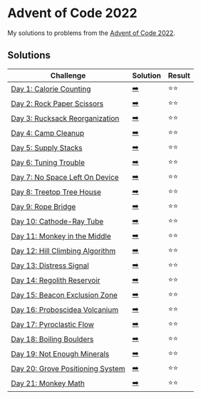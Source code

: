 # Advent of Code 2022

My solutions to problems from the [Advent of Code 2022](https://adventofcode.com/2022/).

## Solutions

| Challenge | Solution | Result |
| --------- | -------- | ------ |
| [Day 1: Calorie Counting](https://adventofcode.com/2022/day/1) | [:arrow_right:](2022/day1.swift) | :star::star: |
| [Day 2: Rock Paper Scissors](https://adventofcode.com/2022/day/2) | [:arrow_right:](2022/day2.swift) | :star::star: |
| [Day 3: Rucksack Reorganization](https://adventofcode.com/2022/day/3) | [:arrow_right:](2022/day3.swift) | :star::star: |
| [Day 4: Camp Cleanup](https://adventofcode.com/2022/day/4) | [:arrow_right:](2022/day4.swift) | :star::star: |
| [Day 5: Supply Stacks](https://adventofcode.com/2022/day/5) | [:arrow_right:](2022/day5.swift) | :star::star: |
| [Day 6: Tuning Trouble](https://adventofcode.com/2022/day/6) | [:arrow_right:](2022/day6.swift) | :star::star: |
| [Day 7: No Space Left On Device](https://adventofcode.com/2022/day/7) | [:arrow_right:](2022/day7.swift) | :star::star: |
| [Day 8: Treetop Tree House](https://adventofcode.com/2022/day/8) | [:arrow_right:](2022/day8.swift) | :star::star: |
| [Day 9: Rope Bridge](https://adventofcode.com/2022/day/9) | [:arrow_right:](2022/day9.swift) | :star::star: |
| [Day 10: Cathode-Ray Tube](https://adventofcode.com/2022/day/10) | [:arrow_right:](2022/day10.swift) | :star::star: |
| [Day 11: Monkey in the Middle](https://adventofcode.com/2022/day/11) | [:arrow_right:](2022/day11.swift) | :star::star: |
| [Day 12: Hill Climbing Algorithm](https://adventofcode.com/2022/day/12) | [:arrow_right:](2022/day12.swift) | :star::star: |
| [Day 13: Distress Signal](https://adventofcode.com/2022/day/13) | [:arrow_right:](2022/day13.swift) | :star::star: |
| [Day 14: Regolith Reservoir](https://adventofcode.com/2022/day/14) | [:arrow_right:](2022/day14.swift) | :star::star: |
| [Day 15: Beacon Exclusion Zone](https://adventofcode.com/2022/day/15) | [:arrow_right:](2022/day15.swift) | :star::star: |
| [Day 16: Proboscidea Volcanium](https://adventofcode.com/2022/day/16) | [:arrow_right:](2022/day16.swift) | :star::star: |
| [Day 17: Pyroclastic Flow](https://adventofcode.com/2022/day/17) | [:arrow_right:](2022/day17.swift) | :star::star: |
| [Day 18: Boiling Boulders](https://adventofcode.com/2022/day/18) | [:arrow_right:](2022/day18.swift) | :star::star: |
| [Day 19: Not Enough Minerals](https://adventofcode.com/2022/day/19) | [:arrow_right:](2022/day19.swift) | :star::star: |
| [Day 20: Grove Positioning System](https://adventofcode.com/2022/day/20) | [:arrow_right:](2022/day20.swift) | :star::star: |
| [Day 21: Monkey Math](https://adventofcode.com/2022/day/21) | [:arrow_right:](2022/day21.swift) | :star::star: |
